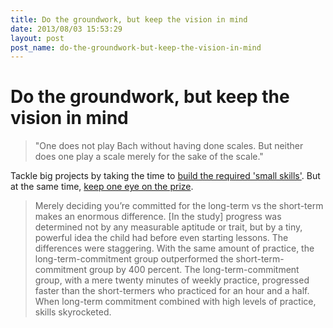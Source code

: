 ```yaml
---
title: Do the groundwork, but keep the vision in mind
date: 2013/08/03 15:53:29
layout: post
post_name: do-the-groundwork-but-keep-the-vision-in-mind
---
```

# Do the groundwork, but keep the vision in mind

> "One does not play Bach without having done scales. But neither does one play a scale merely for the sake of the scale."

Tackle big projects by taking the time to [build the required 'small skills'](http://lesswrong.com/lw/58m/build_small_skills_in_the_right_order/). But at the same time, [keep one eye on the prize](http://www.bakadesuyo.com/2013/01/checklist-best/). 

> Merely deciding you’re committed for the long-term vs the short-term makes an enormous difference. [In the study] progress was determined not by any measurable aptitude or trait, but by a tiny, powerful idea the child had before even starting lessons. The differences were staggering. With the same amount of practice, the long-term-commitment group outperformed the short-term-commitment group by 400 percent. The long-term-commitment group, with a mere twenty minutes of weekly practice, progressed faster than the short-termers who practiced for an hour and a half. When long-term commitment combined with high levels of practice, skills skyrocketed.
